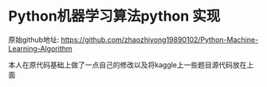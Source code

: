# Python机器学习算法python 实现

原始github地址: https://github.com/zhaozhiyong19890102/Python-Machine-Learning-Algorithm

本人在原代码基础上做了一点自己的修改以及将kaggle上一些题目源代码放在上面